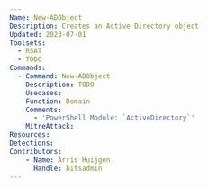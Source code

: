```yaml
---
Name: New-ADObject
Description: Creates an Active Directory object
Updated: 2023-07-01
Toolsets:
  - RSAT
  - TODO
Commands:
  - Command: New-ADObject
    Description: TODO
    Usecases:
    Function: Domain
    Comments:
      - 'PowerShell Module: `ActiveDirectory`'
    MitreAttack:
Resources:
Detections:
Contributors:
    - Name: Arris Huijgen
      Handle: bitsadmin
---
```

